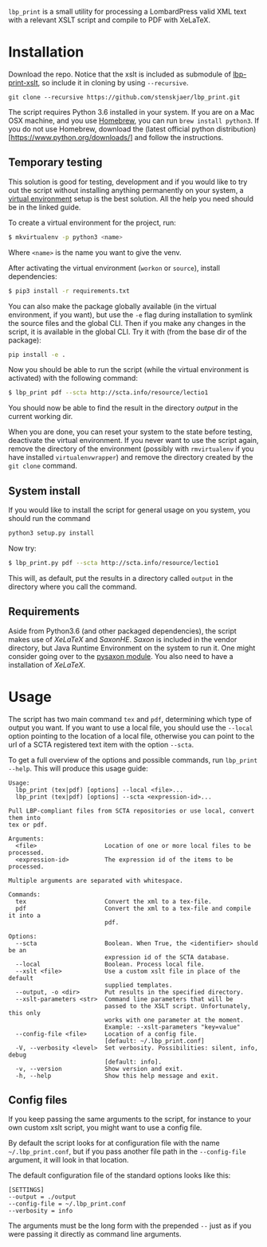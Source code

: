 `lbp_print` is a small utility for processing a LombardPress valid XML text with
a relevant XSLT script and compile to PDF with XeLaTeX.


# Installation

Download the repo. Notice that the xslt is included as submodule
of [lbp-print-xslt](https://github.com/lombardpress/lbp-print-xslt), so include
it in cloning by using `--recursive`.
```
git clone --recursive https://github.com/stenskjaer/lbp_print.git
```

The script requires Python 3.6 installed in your system. If you are on a Mac OSX
machine, and you use [Homebrew](https://brew.sh/), you can run `brew install
python3`. If you do not use Homebrew, download the (latest official python
distribution)[https://www.python.org/downloads/] and follow the instructions.

## Temporary testing

This solution is good for testing, development and if you would like to try out
the script without installing anything permanently on your system,
a [virtual environment](http://docs.python-guide.org/en/latest/dev/virtualenvs/)
setup is the best solution. All the help you need should be in the linked guide.

To create a virtual environment for the project, run:
```bash
$ mkvirtualenv -p python3 <name>
```

Where `<name>` is the name you want to give the venv.

After activating the virtual environment (`workon` or `source`), install dependencies:
```bash
$ pip3 install -r requirements.txt
```

You can also make the package globally available (in the virtual environment, if you
want), but use the `-e` flag during installation to symlink the source files and
the global CLI. Then if you make any changes in the script, it is available in
the global CLI. Try it with (from the base dir of the package):

```bash
pip install -e .
```

Now you should be able to run the script (while the virtual environment is
activated) with the following command:
```bash
$ lbp_print pdf --scta http://scta.info/resource/lectio1
```
You should now be able to find the result in the directory *output* in the current 
working dir.

When you are done, you can reset your system to the state before testing,
deactivate the virtual environment. If you never want to use the script again,
remove the directory of the environment (possibly with `rmvirtualenv` if you
have installed `virtualenvwrapper`) and remove the directory created by the `git
clone` command.


## System install

If you would like to install the script for general usage on you system, you
should run the command 
```bash
python3 setup.py install
```

Now try:
```bash
$ lbp_print.py pdf --scta http://scta.info/resource/lectio1
```
This will, as default, put the results in a directory called `output` in the
directory where you call the command.

## Requirements

Aside from Python3.6 (and other packaged dependencies), the script makes use of
*XeLaTeX* and *SaxonHE*. *Saxon* is included in the vendor directory,
but Java Runtime Environment on the system to run it. One might consider
going over to the [pysaxon module](https://github.com/ajelenak/pysaxon). You
also need to have a installation of *XeLaTeX*.

# Usage

The script has two main command `tex` and `pdf`, determining which type of
output you want. If you want to use a local file, you should use the `--local`
option pointing to the location of a local file, otherwise you can point to the
url of a SCTA registered text item with the option `--scta`. 

To get a full overview of the options and possible commands, run `lbp_print
--help`. This will produce this usage guide:

```
Usage:
  lbp_print (tex|pdf) [options] --local <file>...
  lbp_print (tex|pdf) [options] --scta <expression-id>...

Pull LBP-compliant files from SCTA repositories or use local, convert them into
tex or pdf.

Arguments:
  <file>                   Location of one or more local files to be processed.
  <expression-id>          The expression id of the items to be processed.

Multiple arguments are separated with whitespace.

Commands:
  tex                      Convert the xml to a tex-file.
  pdf                      Convert the xml to a tex-file and compile it into a
                           pdf.

Options:
  --scta                   Boolean. When True, the <identifier> should be an
                           expression id of the SCTA database.
  --local                  Boolean. Process local file.
  --xslt <file>            Use a custom xslt file in place of the default
                           supplied templates.
  --output, -o <dir>       Put results in the specified directory.
  --xslt-parameters <str>  Command line parameters that will be
                           passed to the XSLT script. Unfortunately, this only
                           works with one parameter at the moment.
                           Example: --xslt-parameters "key=value"
  --config-file <file>     Location of a config file. 
                           [default: ~/.lbp_print.conf]
  -V, --verbosity <level>  Set verbosity. Possibilities: silent, info, debug
                           [default: info].
  -v, --version            Show version and exit.
  -h, --help               Show this help message and exit.
```

## Config files

If you keep passing the same arguments to the script, for instance to your own
custom xslt script, you might want to use a config file.

By default the script looks for at configuration file with the name
`~/.lbp_print.conf`, but if you pass another file path in the `--config-file`
argument, it will look in that location.

The default configuration file of the standard options looks like this:
```config
[SETTINGS]
--output = ./output
--config-file = ~/.lbp_print.conf
--verbosity = info
```
The arguments must be the long form with the prepended `--` just as if you were
passing it directly as command line arguments.
